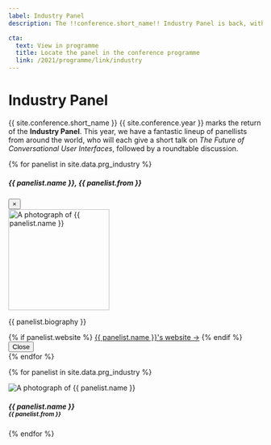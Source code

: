 ```yaml
---
label: Industry Panel
description: The !!conference.short_name!! Industry Panel is back, with a fantastic lineup of panelists.

cta:
  text: View in programme
  title: Locate the panel in the conference programme
  link: /2021/programme/link/industry
---
```


# Industry Panel

{{ site.conference.short_name }} {{ site.conference.year }} marks the return of the <strong>Industry Panel</strong>. This year, we have a fantastic lineup of panellists from around the world, who will each give a short talk on <em>The Future of Conversational User Interfaces</em>, followed by a roundtable discussion.

{% for panelist in site.data.prg_industry %}
<div class="modal fade" id="profile-bio-{{ forloop.index }}" tabindex="{{ forloop.index }}" aria-labelledby="profile-{{ forloop.index }}" aria-hidden="true">
	<div class="modal-dialog modal-lg modal-dialog-centered">
		<div class="modal-content">
			<div class="modal-header">
				<h5 class="modal-title" id="profile-bio-header-{{ forloop.index }}">{{ panelist.name }}, {{ panelist.from }}</h5>
				<button type="button" class="close" data-dismiss="modal" aria-label="Close">
					<span aria-hidden="true">&times;</span>
				</button>
			</div>
			<div class="modal-body">
				<img src="{{ panelist.image | relative_url }}" alt="A photograph of {{ panelist.name }}" title="{{ panelist.name }}" class="rounded ml-2 float-right" style="width: 200px;">
				<p>
					{{ panelist.biography }}
					</p>
				{% if panelist.website %}
				<a href="{{ panelist.website }}" title="Go to {{ panelist.name }}'s website" class="card-link">{{ panelist.name }}'s website &rarr;</a>
				{% endif %}
			</div>
			<div class="modal-footer">
				<button type="button" class="btn btn-secondary" data-dismiss="modal">Close</button>
			</div>
		</div>
	</div>
</div>
{% endfor %}


<div class="d-flex flex-row flex-wrap justify-content-center">

{% for panelist in site.data.prg_industry %}
<div class="profile col-xl-4 col-lg-4 col-lg-6 col-md-6 col-12">
	<div class="m-1 mb-4 border rounded" data-toggle="modal" data-target="#profile-bio-{{ forloop.index }}" id="profile-{{ forloop.index }}">
		<img src="{{ panelist.image | relative_url }}" alt="A photograph of {{ panelist.name }}" title="{{ panelist.name }}" class="card-img-top">
		<div class="card-body">
			<h5 class="card-title m-0">
				{{ panelist.name }}<br>
                <small>{{ panelist.from }}</small>
			</h5>
		</div>
	</div>
</div>
{% endfor %}

</div>
